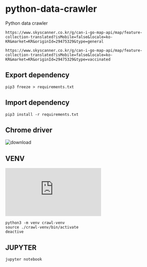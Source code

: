 # python-data-crawler

Python data crawler

```
https://www.skyscanner.co.kr/g/can-i-go-map-api/map/feature-collection-translated?isMobile=false&locale=ko-KR&market=KR&originId=29475329&type=general
```

```
https://www.skyscanner.co.kr/g/can-i-go-map-api/map/feature-collection-translated?isMobile=false&locale=ko-KR&market=KR&originId=29475329&type=vaccinated
```

## Export dependency

```
pip3 freeze > requirements.txt
```

## Import dependency

```
pip3 install -r requirements.txt
```

## Chrome driver

![download](https://chromedriver.chromium.org/downloads)

## VENV

![Offical documents](https://docs.python.org/ko/3/library/venv.html)

```
python3 -m venv crawl-venv
source ./crawl-venv/bin/activate
deactive
```

## JUPYTER

```
jupyter notebook
```
